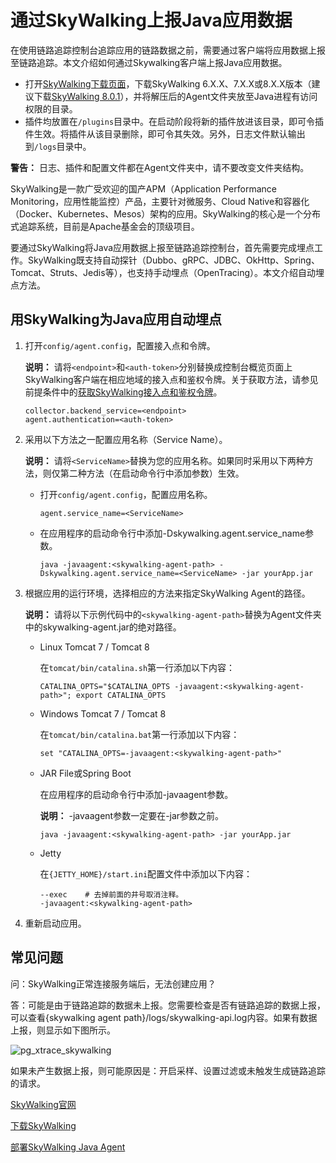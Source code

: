 # 通过SkyWalking上报Java应用数据

在使用链路追踪控制台追踪应用的链路数据之前，需要通过客户端将应用数据上报至链路追踪。本文介绍如何通过Skywalking客户端上报Java应用数据。

-   打开[SkyWalking下载页面](http://skywalking.apache.org/downloads/)，下载SkyWalking 6.X.X、7.X.X或8.X.X版本（建议下载[SkyWalking 8.0.1](https://www.apache.org/dyn/closer.cgi/skywalking/8.0.1/apache-skywalking-apm-8.0.1.tar.gz)），并将解压后的Agent文件夹放至Java进程有访问权限的目录。
-   插件均放置在`/plugins`目录中。在启动阶段将新的插件放进该目录，即可令插件生效。将插件从该目录删除，即可令其失效。另外，日志文件默认输出到`/logs`目录中。

**警告：** 日志、插件和配置文件都在Agent文件夹中，请不要改变文件夹结构。



SkyWalking是一款广受欢迎的国产APM（Application Performance Monitoring，应用性能监控）产品，主要针对微服务、Cloud Native和容器化（Docker、Kubernetes、Mesos）架构的应用。SkyWalking的核心是一个分布式追踪系统，目前是Apache基金会的顶级项目。

要通过SkyWalking将Java应用数据上报至链路追踪控制台，首先需要完成埋点工作。SkyWalking既支持自动探针（Dubbo、gRPC、JDBC、OkHttp、Spring、Tomcat、Struts、Jedis等），也支持手动埋点（OpenTracing）。本文介绍自动埋点方法。



## 用SkyWalking为Java应用自动埋点

1.  打开`config/agent.config`，配置接入点和令牌。

    **说明：** 请将`<endpoint>`和`<auth-token>`分别替换成控制台概览页面上SkyWalking客户端在相应地域的接入点和鉴权令牌。关于获取方法，请参见前提条件中的[获取SkyWalking接入点和鉴权令牌](#tab3)。

    ```
    collector.backend_service=<endpoint>
    agent.authentication=<auth-token>
    ```

2.  采用以下方法之一配置应用名称（Service Name）。

    **说明：** 请将`<ServiceName>`替换为您的应用名称。如果同时采用以下两种方法，则仅第二种方法（在启动命令行中添加参数）生效。

    -   打开`config/agent.config`，配置应用名称。

        ```
        agent.service_name=<ServiceName>
        ```

    -   在应用程序的启动命令行中添加-Dskywalking.agent.service\_name参数。

        ```
        java -javaagent:<skywalking-agent-path> -Dskywalking.agent.service_name=<ServiceName> -jar yourApp.jar
        ```

3.  根据应用的运行环境，选择相应的方法来指定SkyWalking Agent的路径。

    **说明：** 请将以下示例代码中的`<skywalking-agent-path>`替换为Agent文件夹中的skywalking-agent.jar的绝对路径。

    -   Linux Tomcat 7 / Tomcat 8

        在`tomcat/bin/catalina.sh`第一行添加以下内容：

        ```
        CATALINA_OPTS="$CATALINA_OPTS -javaagent:<skywalking-agent-path>"; export CATALINA_OPTS
        ```

    -   Windows Tomcat 7 / Tomcat 8

        在`tomcat/bin/catalina.bat`第一行添加以下内容：

        ```
        set "CATALINA_OPTS=-javaagent:<skywalking-agent-path>"
        ```

    -   JAR File或Spring Boot

        在应用程序的启动命令行中添加-javaagent参数。

        **说明：** -javaagent参数一定要在-jar参数之前。

        ```
        java -javaagent:<skywalking-agent-path> -jar yourApp.jar
        ```

    -   Jetty

        在`{JETTY_HOME}/start.ini`配置文件中添加以下内容：

        ```
        --exec    # 去掉前面的井号取消注释。
        -javaagent:<skywalking-agent-path>
        ```

4.  重新启动应用。


## 常见问题

问：SkyWalking正常连接服务端后，无法创建应用？

答：可能是由于链路追踪的数据未上报。您需要检查是否有链路追踪的数据上报，可以查看\{skywalking agent path\}/logs/skywalking-api.log内容。如果有数据上报，则显示如下图所示。

![pg_xtrace_skywalking](https://static-aliyun-doc.oss-accelerate.aliyuncs.com/assets/img/zh-CN/1804948951/p89094.png)

如果未产生数据上报，则可能原因是：开启采样、设置过滤或未触发生成链路追踪的请求。

[SkyWalking官网](http://skywalking.apache.org/)

[下载SkyWalking](http://skywalking.apache.org/downloads/)

[部署SkyWalking Java Agent](https://github.com/apache/incubator-skywalking/blob/v5.0.0-GA/docs/cn/Deploy-skywalking-agent-CN.md)

